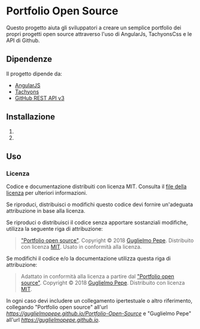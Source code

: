 # Portfolio Open Source
Questo progetto aiuta gli sviluppatori a creare un semplice portfolio dei propri progetti open source attraverso l'uso di AngularJs, TachyonsCss e le API di Github.

## Dipendenze
Il progetto dipende da:
* [AngularJS](https://angularjs.org/)
* [Tachyons](https://tachyons.io/)
* [GitHub REST API v3](https://developer.github.com/v3/)

## Installazione
1.
2.

## Uso


### Licenza
Codice e documentazione distribuiti con licenza MIT. Consulta il [file della licenza](https://github.com/GuglielmoPepe/Portfolio-Open-Source/blob/master/LICENSE) per ulteriori informazioni.

Se riproduci, distribuisci o modifichi questo codice devi fornire un'adeguata attribuzione in base alla licenza.

Se riproduci o distribuisci il codice senza apportare sostanziali modifiche, utilizza la seguente riga di attribuzione:

> ["Portfolio open source"](https://guglielmopepe.github.io/Portfolio-Open-Source). Copyright &copy; 2018 [Guglielmo Pepe](https://guglielmopepe.github.io). Distribuito con licenza [MIT](https://github.com/GuglielmoPepe/Portfolio-Open-Source/blob/master/LICENSE). Usato in conformità alla licenza.

Se modifichi il codice e/o la documentazione utilizza questa riga di attribuzione:

> Adattato in conformità alla licenza a partire dal ["Portfolio open source"](https://guglielmopepe.github.io/Portfolio-Open-Source). Copyright &copy; 2018 [Guglielmo Pepe](https://guglielmopepe.github.io). Distribuito con licenza [MIT](https://github.com/GuglielmoPepe/Portfolio-Open-Source/blob/master/LICENSE).

In ogni caso devi includere un collegamento ipertestuale o altro riferimento, collegando "Portfolio open source" all'url _https://guglielmopepe.github.io/Portfolio-Open-Source_ e "Guglielmo Pepe" all'url _https://guglielmopepe.github.io_.
